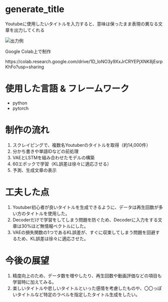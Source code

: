 # generate_title

<p>Youtubeに使用したいタイトルを入力すると、意味は保ったまま表現の異なる文章を出力してくれる</p>
<img src="https://imgur.com/XZtlj8i.png" title="出力例">

<p>Google Colab上で制作</p>
https://colab.research.google.com/drive/1D_loNO3y9XxJrCRYEPjXNK8jEsrpKhFo?usp=sharing

# 使用した言語 & フレームワーク
<ul>
  <li>python</li>
  <li>pytorch</li>
</ul>

# 制作の流れ
<ol>
  <li>スクレイピングで、複数名Youtuberのタイトルを取得（約14,000件）</li>
  <li>分かち書きや単語IDなどの前処理</li>
  <li>VAEとLSTMを組み合わせたモデルの構築</li>
  <li>60エポックで学習（KL誤差は徐々に適応させる）</li>
  <li>予測、生成文章の表示</li>
</ol>

# 工夫した点
<ol>
  <li>Youtuber初心者が良いタイトルを生成できるように、データは再生回数が多い方のタイトルを使用した。</li>
  <li>Decoderだけで学習をしてしまう問題を防ぐため、Decoderに入力をする文章は30%ほど無情報ベクトルにした。</li>
  <li>VAEの損失関数の1つであるKL誤差が、すぐに収束してしまう問題を回避するため、KL誤差は徐々に適応させた。</li>
</ol>

# 今後の展望
<ol>
  <li>精度向上のため、データ数を増やしたり、再生回数や動画評価などの項目も学習時に加えてみる。</li>
  <li>楽しいタイトルや悲しいタイトルといった感情を考慮したものや、〇〇っぽいタイトルなど特定のラベルを指定したタイトル生成をしたい。</li>
</ol>
